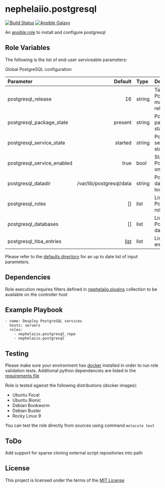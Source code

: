 # nephelaiio.postgresql

[![Build Status](https://github.com/nephelaiio/ansible-role-postgresql/actions/workflows/molecule.yml/badge.svg)](https://github.com/nephelaiio/ansible-role-postgresql/actions/wofklows/molecule.yml)
[![Ansible Galaxy](http://img.shields.io/badge/ansible--galaxy-nephelaiio.postgresql.vim-blue.svg)](https://galaxy.ansible.com/nephelaiio/postgresql/)

<!--
[![Ansible Galaxy](https://img.shields.io/badge/dynamic/json?color=blueviolet&label=nephelaiio/postgresql&query=%24.summary_fields.versions%5B0%5D.name&url=https%3A%2F%2Fgalaxy.ansible.com%2Fapi%2Fv1%2Froles%2F<galaxy_id>%2F%3Fformat%3Djson)](https://galaxy.ansible.com/nephelaiio/postgresql/)
 -->

An [ansible role](https://galaxy.ansible.com/nephelaiio/postgresql) to install and configure postgresql

## Role Variables

The following is the list of end-user serviceable parameters: 

Global PostgreSQL configuration

| Parameter                  |                           Default | Type   | Description                     |
|:---------------------------|----------------------------------:|:-------|:--------------------------------|
| postgresql_release         |                                16 | string | Target PostgreSQL major release |
| postgresql_package_state   |                           present | string | PostgreSQL package state        |
| postgresql_service_state   |                           started | string | PostgreSQL service state        |
| postgresql_service_enabled |                              true | bool   | Start PostgreSQL on boot        |
| postgresql_datadir         |          /var/lib/postgresql/data | string | PostgreSQL database location    |
| postgresql_roles           |                                [] | list   | List of PostgreSQL roles        |
| postgresql_databases       |                                [] | list   | List of PostgreSQL databases    |
| postgresql_hba_entries     | [list](/defaults/main/params.yml) | list   | List of HBA entries             |

Please refer to the [defaults directory](/defaults/main/) for an up to date list of input parameters.

## Dependencies

Role execution requires filters defined in [nephelaiio.plugins](https://galaxy.ansible.com/ui/repo/published/nephelaiio/plugins/) collection to be available on the controller host

## Example Playbook

```
- name: Desploy PostgreSQL services
  hosts: servers
  roles:
    - nephelaiio.postgresql_repo
    - nephelaiio.postgresql
  ```

## Testing

Please make sure your environment has [docker](https://www.docker.com) installed in order to run role validation tests. Additional python dependencies are listed in the [requirements file](https://github.com/nephelaiio/ansible-role-requirements/blob/master/requirements.txt)

Role is tested against the following distributions (docker images):

  * Ubuntu Focal
  * Ubuntu Bionic
  * Debian Bookworm
  * Debian Buster
  * Rocky Linux 9

You can test the role directly from sources using command ` molecule test `

## ToDo

Add support for sparse cloning external script repositories into path

## License

This project is licensed under the terms of the [MIT License](/LICENSE)
